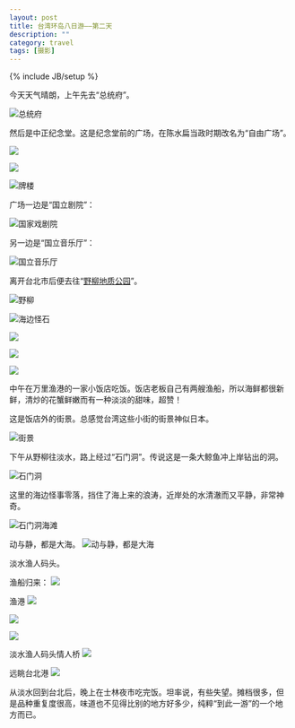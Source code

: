 ```yaml
---
layout: post
title: 台湾环岛八日游——第二天
description: ""
category: travel
tags: [摄影]
---
```


{% include JB/setup %}

今天天气晴朗，上午先去“总统府”。

![总统府](http://i46.photobucket.com/albums/f136/bird_frank/_IGP5448_zps66dd0476.jpg)

然后是中正纪念堂。这是纪念堂前的广场，在陈水扁当政时期改名为“自由广场”。

<a
href="http://i46.photobucket.com/albums/f136/bird_frank/_IGP5456_zps7a0c65a0.jpg"
target="_blank" alt="自由广场"><img
src="http://i46.photobucket.com/albums/f136/bird_frank/_IGP5456_zps7a0c65a0.jpg"/>
</a>

<a al="自由广场牌楼"
href="http://i46.photobucket.com/albums/f136/bird_frank/_IGP5453_zpsd7aae382.jpg"
target="_blank"><img
src="http://i46.photobucket.com/albums/f136/bird_frank/_IGP5453_zpsd7aae382.jpg"/>
</a>

![牌楼](http://i46.photobucket.com/albums/f136/bird_frank/_IGP5462_zps5061507d.jpg)

广场一边是“国立剧院”：

![国家戏剧院](http://i46.photobucket.com/albums/f136/bird_frank/_IGP5454_zps544ef31b.jpg)

另一边是“国立音乐厅”：

![国立音乐厅](http://i46.photobucket.com/albums/f136/bird_frank/_IGP5455_zpsf686638f.jpg)

离开台北市后便去往“[野柳地质公园](http://baike.baidu.com/view/138981.htm)”。

![野柳](http://i46.photobucket.com/albums/f136/bird_frank/_IGP5473_zpse5f01828.jpg)

![海边怪石](http://i46.photobucket.com/albums/f136/bird_frank/_IGP5465_zps3ec92499.jpg)

![](http://i46.photobucket.com/albums/f136/bird_frank/_IGP5480_zpseaceff52.jpg)

![](http://i46.photobucket.com/albums/f136/bird_frank/_IGP5486_zps2c9052b0.jpg)

![](http://i46.photobucket.com/albums/f136/bird_frank/_IGP5491_zps3ad40da8.jpg)

中午在万里渔港的一家小饭店吃饭。饭店老板自己有两艘渔船，所以海鲜都很新
鲜，清炒的花蟹鲜嫩而有一种淡淡的甜味，超赞！

这是饭店外的街景。总感觉台湾这些小街的街景神似日本。

![街景](http://i46.photobucket.com/albums/f136/bird_frank/_IGP5515_zps981e98d8.jpg)

下午从野柳往淡水，路上经过“石门洞”。传说这是一条大鲸鱼冲上岸钻出的洞。

![石门洞](http://i46.photobucket.com/albums/f136/bird_frank/_IGP5559_zps164827f8.jpg)

这里的海边怪事零落，挡住了海上来的浪涛，近岸处的水清澈而又平静，非常神
奇。

![石门洞海滩](http://i46.photobucket.com/albums/f136/bird_frank/_IGP5557_zps8c0f02b9.jpg)

动与静，都是大海。
![动与静，都是大海](http://i46.photobucket.com/albums/f136/bird_frank/_IGP5543_zpsd828b421.jpg)

淡水渔人码头。

渔船归来：
<a alt="渔船归来"
href="http://i46.photobucket.com/albums/f136/bird_frank/_IGP5561_zps7339cfe9.jpg"
target="_blank"><img
src="http://i46.photobucket.com/albums/f136/bird_frank/_IGP5561_zps7339cfe9.jpg"
/>
</a>

渔港
<a alt="渔港"
href="http://i46.photobucket.com/albums/f136/bird_frank/_IGP5567_zps08320846.jpg"
target="_blank"><img
src="http://i46.photobucket.com/albums/f136/bird_frank/_IGP5567_zps08320846.jpg"
/>
</a>

<a alt="渔港"
href="http://i46.photobucket.com/albums/f136/bird_frank/_IGP5564_zps0ea88dc5.jpg"
target="_blank"><img
src="http://i46.photobucket.com/albums/f136/bird_frank/_IGP5564_zps0ea88dc5.jpg"
/>
</a>

<a
href="http://i46.photobucket.com/albums/f136/bird_frank/_IGP5565_zps3d25dd86.jpg"
target="_blank">
<img
src="http://i46.photobucket.com/albums/f136/bird_frank/_IGP5565_zps3d25dd86.jpg"
/>
</a>

淡水渔人码头情人桥
<a
href="http://i46.photobucket.com/albums/f136/bird_frank/_IGP5571_zps269ae99d.jpg"
target="_blank">
<img
src="http://i46.photobucket.com/albums/f136/bird_frank/_IGP5571_zps269ae99d.jpg"
/>
</a>

远眺台北港
<a alt="远眺台北港"
href="http://i46.photobucket.com/albums/f136/bird_frank/_IGP5573_zpsbbdb4a5f.jpg"
target="_blank">
<img
src="http://i46.photobucket.com/albums/f136/bird_frank/_IGP5573_zpsbbdb4a5f.jpg"
/>
</a>

从淡水回到台北后，晚上在士林夜市吃完饭。坦率说，有些失望。摊档很多，但
是品种重复度很高，味道也不见得比别的地方好多少，纯粹“到此一游”的一个地
方而已。
